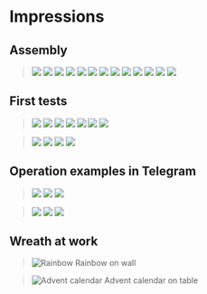 # Impressions
## Assembly
> ![](media/2020-04-18_07.58.49.jpg)
> ![](media/2020-04-18_07.59.01.jpg)
> ![](media/2020-05-06_20.16.46.jpg)
> ![](media/2020-05-06_20.16.57.jpg)
> ![](media/2020-05-06_20.17.37.jpg)
> ![](media/2020-05-06_20.16.25.jpg)
> ![](media/20201115_193428.jpg)
> ![](media/20201115_193542.jpg)
> ![](media/20201115_193643.jpg)
> ![](media/20201115_193734.jpg)
> ![](media/2020-11-19_19.21.27.jpg)
> ![](media/20201119_192140.jpg)
> ![](media/20201119_192148.jpg)

## First tests
> ![](media/photo_2020-02-06_18-29-35.jpg)
> ![](media/photo_2020-02-06_18-29-39.jpg)
> ![](media/photo_2020-02-06_18-29-46.jpg)
> ![](media/photo_2020-02-06_18-29-50.jpg)
> ![](media/photo_2020-02-06_18-29-57.jpg)
> ![](media/photo_2020-02-06_18-30-00.jpg)
> ![](media/photo_2020-02-06_18-30-06.jpg)

> ![](media/20200206_182610.gif) ![](media/20200206_182542.gif)
> ![](media/20200206_182458.gif) ![](media/20200206_182527.gif)

## Operation examples in **Telegram**
> ![](media/20200206-220822-002.png)
> ![](media/20200206-221009-003.png)
> ![](media/20200206-221051-006.png)

> ![](media/20200206-220811-001.png)
> ![](media/20200206-221020-004.png)
> ![](media/20200206-221042-005.png)


## Wreath at work
> ![Rainbow](media/20201122_223919.jpg) 
> Rainbow on wall

> ![Advent calendar](media/20201206_172716.jpg) 
> Advent calendar on table
